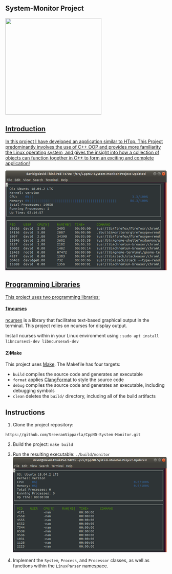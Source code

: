 ## System-Monitor Project

<a href="System Monitor" target="_blank">
<img src="https://user-images.githubusercontent.com/86887626/134106616-d0f8c64e-f210-4efe-bc6d-8fbbf207f947.png"  width="300" height="300"/>

## Introduction

In this project I have developed an application similar to HTop. This Project predominantly involves the use of C++ OOP and  provides more familiarity the Linux operating system, and gives the insight into how a collection of objects can function together in C++ to form an exciting and complete application!

![System Monitor](images/monitor.png)

## Programming Libraries
This project uses two programming libraries:
#### 1)ncurses

[ncurses](https://www.gnu.org/software/ncurses/) is a library that facilitates text-based graphical output in the terminal. This project relies on ncurses for display output.

Install ncurses within in your Linux environment using : `sudo apt install libncurses5-dev libncursesw5-dev`

#### 2)Make

This project uses [Make](https://www.gnu.org/software/make/). The Makefile has four targets:

- `build` compiles the source code and generates an executable
- `format` applies [ClangFormat](https://clang.llvm.org/docs/ClangFormat.html) to style the source code
- `debug` compiles the source code and generates an executable, including debugging symbols
- `clean` deletes the `build/` directory, including all of the build artifacts

## Instructions

1. Clone the project repository:

```
https://github.com/SreeramVipparla/CppND-System-Monitor.git
```

2. Build the project: `make build`

3. Run the resulting executable: `./build/monitor`
   ![Starting System Monitor](images/starting_monitor.png)

4. Implement the `System`, `Process`, and `Processor` classes, as well as functions within the `LinuxParser` namespace.

